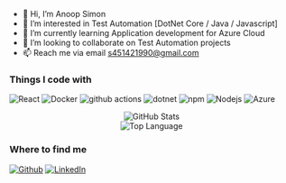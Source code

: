 - 👋 Hi, I’m Anoop Simon
- 👀 I’m interested in Test Automation [DotNet Core / Java / Javascript] 
- 🌱 I’m currently learning Application development for Azure Cloud
- 💞️ I’m looking to collaborate on Test Automation projects
- 📫 Reach me via email s451421990@gmail.com

<h3>Things I code with</h3>
<p>
  <img alt="React" src="https://img.shields.io/badge/-React-45b8d8?style=flat-square&logo=react&logoColor=white" />
  <img alt="Docker" src="https://img.shields.io/badge/-Docker-46a2f1?style=flat-square&logo=docker&logoColor=white" />
  <img alt="github actions" src="https://img.shields.io/badge/-Github_Actions-2088FF?style=flat-square&logo=github-actions&logoColor=white" />
  <img alt="dotnet" src="https://img.shields.io/badge/-dotnetcore-43853d?style=flat-square&logo=dotnet&logoColor=white" /> 
  <img alt="npm" src="https://img.shields.io/badge/-NPM-CB3837?style=flat-square&logo=npm&logoColor=white" />
  <img alt="Nodejs" src="https://img.shields.io/badge/-Nodejs-43853d?style=flat-square&logo=Node.js&logoColor=white" />
   <img alt="Azure" src="https://img.shields.io/badge/-Azure-43853d?style=flat-square&logo=Azure&logoColor=white" />
</p>

<p align="center">
    <img alt = "GitHub Stats" src="https://github-readme-stats.vercel.app/api?username=anoopsimon1&show_icons=true&hide=issues&icon_color=000000&hide_border=true&title_color=5391FE&text_color=555">
    <br>
    <img alt = "Top Language" src="https://github-readme-stats.vercel.app/api/top-langs/?username=anoopsimon&hide=html,&hide_border=true&title_color=5391FE&text_color=555"
</p>

  <h3>Where to find me</h3>
<p><a href="https://github.com/anoopsimon" target="_blank"><img alt="Github" src="https://img.shields.io/badge/GitHub-%2312100E.svg?&style=for-the-badge&logo=Github&logoColor=white" /></a> 
   <a href="https://www.linkedin.com/in/anoop-simon-6331b050" target="_blank"><img alt="LinkedIn" src="https://img.shields.io/badge/linkedin-%230077B5.svg?&style=for-the-badge&logo=linkedin&logoColor=white" /></a> 

</p>
